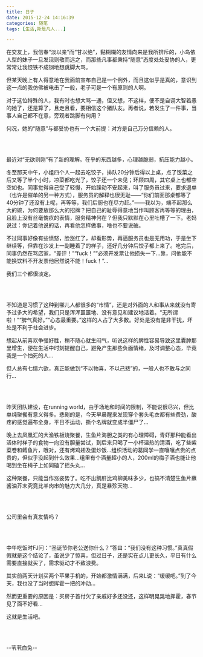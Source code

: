 ```yaml
---
title: 日子
date: 2015-12-24 14:16:39
categories: 随笔
tags: [生活,斯是凡人...]

---
```

在交友上，我信奉“淡以亲”而“甘以绝”，黏糊糊的友情向来是我所排斥的，小鸟依人型的妹子一旦发现则敬而远之，而那些凡事都秉持“随意”态度处处妥协的人，更常常让我恨铁不成钢地想跳脚大骂。

但某天晚上有人得意地在我面前宣布自己是一个例外，而且这似乎是真的，意识到这一点的我仿佛被电击了一般，老子可是一个有原则的人啊。

对于这位特殊的人，我有时也想大骂一通，但又想，不这样，便不是自诩大智若愚的她了，还是算了，且走且看，要相信这个猪队友。再者说，若发生了一件事，当事人自己都不在意，旁观者跳脚有何用？

何况，她的“随意”与都妥协也有一个大前提：对方是自己万分信赖的人。

<br /><br />

最近对“无欲则刚”有了新的理解。在乎的东西越多，心理越脆弱，抗压能力越小。

冬至那天中午，小组四个人一起去吃饺子，排队20分钟后得以上桌，点了饭菜之后又等了半个小时，凉菜都吃光了，饺子还一个未见；环顾四周，其它桌上也都空空如也。同事觉得自己受了轻慢，开始躁动不安起来，叫了服务员过来，要求退单（也许是催单的另一种方式），服务员的解释也很无耻——“你们前面那桌都等了40分钟了还没有上呢，再等等，我们后厨也在尽力赶。”——我以为，端不起那么大的碗，为何要放那么大的招牌？把自己的耻辱得意地当作叫顾客再等等的理由，且脸上没有丝毫愧疚的表情，服务精神何在？但我只默默在心里吐槽了一下。老妈说过：你记着他说的话，再看他怎样做事，啥也不要说破。

不过同事好像有些愤怒，脸涨红了，却看形势，再逼服务员也是无用功，于是坐下继续等，但靠在沙发上一副睡着了的样子，还好几分钟后饺子都上来了。吃完后，同事仍然在骂店家，“差评！”“fuck！”“必须开发票让他损失一下...靠，问他能不能换饮料不开发票他居然说不能！fuck！”...

我们三个都很淡定。

<br /><br />

不知道是习惯了这种到哪儿人都很多的“市情”，还是对外面的人和事从来就没有寄予过多大的希望，我们只是浑浑噩噩地、没有意见和建议地活着。“无所谓啦！”“脾气真好。”“心态最重要。”这样的人占了大多数。好处是没有是非干扰，坏处是不利于社会进步。

想起从前喜欢争强好胜，稍不随心就生闷气，听说这样的脾性容易导致这里囊肿那里增生，便在生活中时刻提醒自己，避免产生那些负面情绪，及时调整心态，毕竟我是一个怕死的人...

但人总有七情六欲，真正能做到“不以物喜，不以己悲”的，一般人也不敢与之同行...

<br /><br />

昨天团队建设，在running world，由于场地和时间的限制，不能说很尽兴，但比单纯聚餐有意义得多。悲剧的是，今天早晨醒来发现穿个套头毛衣都有些费劲，酸疼的感觉遍布全身，平日不运动，撕个名牌就变成半僵尸了...

晚上去凤凰汇的大渔铁板烧聚餐，生鱼片海胆之类的有心理障碍，青虾那种能看出活体时样子的食物一向没有胆量尝试，到后来只喝了一小杯温热的清酒，吃了些紫菜卷和鳕鱼片，哦对，还有烤鸡翅及蛋炒饭...组织活动的葛同学一直嚷嚷点贵的点贵的，但似乎没起到什么效果...组里有个酒量超小的人，200ml的梅子酒也能让他喝到坐在椅子上如同磕了摇头丸...

这种聚餐，只能当作涨姿势了。吃不出鹅肝比鸡柳美味多少，也搞不清楚生鱼片蘸酱油芥末究竟比羊肉串的魅力大几分，真是暴殄天物...

<br /><br />

公司里会有真友情吗？

<br /><br />

中午吃饭时FJ问：“圣诞节你老公送你什么？”答曰：“我们没有这种习惯。”真真假假就是这个结论了，虽说少了惊喜，但过日子，还是实在点儿更长久，平日有什么需要直接就买了，需求驱动才不致浪费。

其实前两天计划买两个苹果手机的，开始都激情满满，后来L说：“缓缓吧。”到了今天，我也没了当时想挥霍一把的冲动...

然而更重要的原因是：买房子首付欠了亲戚好多还没还，这样明晃晃地挥霍，春节见了面不好看...

这就是生活吧。

<br /><br />

--茕茕白兔--